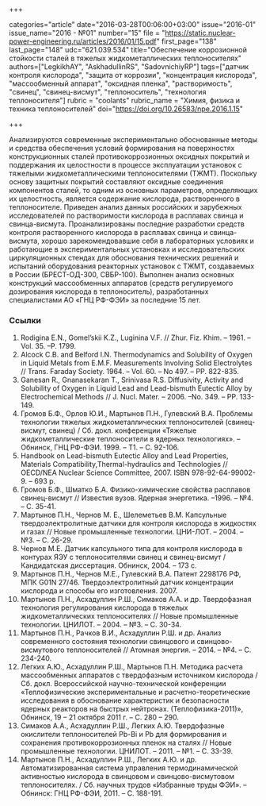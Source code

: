 +++

categories="article"
date="2016-03-28T00:06:00+03:00"
issue="2016-01"
issue_name="2016 - №01"
number="15"
file = "https://static.nuclear-power-engineering.ru/articles/2016/01/15.pdf"
first_page="138"
last_page="148"
udc="621.039.534"
title="Обеспечение коррозионной стойкости сталей в тяжелых жидкометаллических теплоносителях"
authors=["LegkikhAY", "AskhadullinRS", "SadovnichiyRP"]
tags=["датчик контроля кислорода", "защита от коррозии", "концентрация кислорода", "массообменный аппарат", "оксидная пленка", "растворимость", "свинец", "свинец-висмут", "теплоноситель", "технология теплоносителя"]
rubric = "coolants"
rubric_name = "Химия, физика и техника теплоносителей"
doi="https://doi.org/10.26583/npe.2016.1.15"

+++

Анализируются современные экспериментально обоснованные методы и средства обеспечения условий формирования на поверхностях конструкционных сталей противокоррозионных оксидных покрытий и поддержания их целостности в процессе эксплуатации установок с тяжелыми жидкометаллическими теплоносителями (ТЖМТ). Поскольку основу защитных покрытий составляют оксидные соединения компонентов сталей, то одним из основных параметров, определяющих их целостность, является содержание кислорода, растворенного в теплоносителе. Приведен анализ данных российских и зарубежных исследователей по растворимости кислорода в расплавах свинца и свинца-висмута. Проанализированы последние разработки средств контроля растворенного кислорода в расплавах свинца и свинца-висмута, хорошо зарекомендовавшие себя в лабораторных условиях и работающие в экспериментальных установках и исследовательских циркуляционных стендах для обоснования технических решений и испытаний оборудования реакторных установок с ТЖМТ, создаваемых в России (БРЕСТ-ОД-300, СВБР-100). Выполнен анализ основных конструкций массообменных аппаратов (средств регулируемого дозирования кислорода в теплоноситель), разработанных специалистами АО «ГНЦ РФ-ФЭИ» за последние 15 лет.

### Ссылки

1. Rodigina E.N., Gomel’skii K.Z., Luginina V.F. // Zhur. Fiz. Khim. – 1961. –Vol. 35. –P. 1799.
2. Alcock C.B. and Belford I.N. Thermodynamics and Solubility of Oxygen in Liquid Metals from E.M.F. Measurements Involving Solid Electrolytes // Trans. Faraday Society. 1964. – Vol. 60. – No 497. – PP. 822-835.
3. Ganesan R., Gnanasekaran T., Srinivasa R.S. Diffusivity, Activity and Solubility of Oxygen in Liquid Lead and Lead-bismuth Eutectic Alloy by Electrochemical Methods // J. Nucl. Mater. – 2006. –No. 349. – PP. 133-149.
4. Громов Б.Ф., Орлов Ю.И., Мартынов П.Н., Гулевский В.А. Проблемы технологии тяжелых жидкометаллических теплоносителей (свинец-висмут, свинец) / Сб. докл. конференции «Тяжелые жидкометаллические теплоносители в ядерных технологиях». – Обнинск, ГНЦ РФ-ФЭИ. 1999. – Т1. – С. 92-106.
5. Handbook on Lead-bismuth Eutectic Alloy and Lead Properties, Materials Compatibility,Thermal-hydraulics and Technologies // OECD/NEA Nuclear Science Committee, 2007. ISBN 978-92-64-99002-9. – 693 p.
6. Громов Б.Ф., Шматко Б.А. Физико-химические свойства расплавов свинец-висмут // Известия вузов. Ядерная энергетика. –1996. – №4. – С. 35-41.
7. Мартынов П.Н., Чернов М. Е., Шелеметьев В.М. Капсульные твердоэлектролитные датчики для контроля кислорода в жидкостях и газах // Новые промышленные технологии. ЦНИ-ЛОТ. – 2004. – №3. – С. 26-29.
8. Чернов М.Е. Датчик капсульного типа для контроля кислорода в контурах ЯЭУ с теплоносителями свинец и свинец-висмут / Кандидатская диссертация. Обнинск, 2004. – 173 с.
9. Мартынов П.Н., Чернов М.Е., Гулевский В.А. Патент 2298176 РФ, МПК G01N 27/46. Твердоэлектролитный датчик концентрации кислорода и способы его изготовления. 2007.
10. Мартынов П.Н., Асхадуллин Р.Ш., Симаков А.А. и др. Твердофазная технология регулирования кислорода в тяжелых жидкометаллических теплоносителях // Новые промышленные технологии. ЦНИЛОТ. – 2004. – №3. – С. 30-34.
11. Мартынов П.Н., Рачков В.И., Асхадуллин Р.Ш. и др. Анализ современного состояния технологии свинцового и свинцово-висмутового теплоносителей // Атомная энергия. – 2014. – №4. – С. 234-240.
12. Легких А.Ю., Асхадуллин Р.Ш., Мартынов П.Н. Методика расчета массообменных аппаратов с твердофазным источником кислорода / Сб. докл. Всероссийской научно-технической конференции «Теплофизические экспериментальные и расчетно-теоретические исследования в обоснование характеристик и безопасности ядерных реакторов на быстрых нейтронах. (Теплофизика-2011)», Обнинск, 19 – 21 октября 2011 г. – С. 280 – 290.
13. Симаков А.А., Асхадуллин Р.Ш., Легких А.Ю. Твердофазные окислители теплоносителей Pb-Bi и Pb для формирования и сохранения противокоррозионных пленок на сталях // Новые промышленные технологии. ЦНИЛОТ. – 2011. – №1. – С. 33-39.
14. Мартынов П.Н., Асхадуллин Р.Ш., Легких А.Ю. и др. Автоматизированная система управления термодинамической активностью кислорода в свинцовом и свинцово-висмутовом теплоносителях. / Сб. научных трудов «Избранные труды ФЭИ». – Обнинск: ГНЦ РФ-ФЭИ, 2011. – С. 188-191.